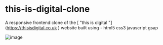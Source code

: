 # this-is-digital-clone
A responsive frontend clone of the [ "this is digital "] (https://thisisdigital.co.uk ) 
website built using -
html5 
css3 
javascript gsap

![image](https://github.com/user-attachments/assets/d2636b2e-0ed5-4837-897a-7ae65fa81525)
